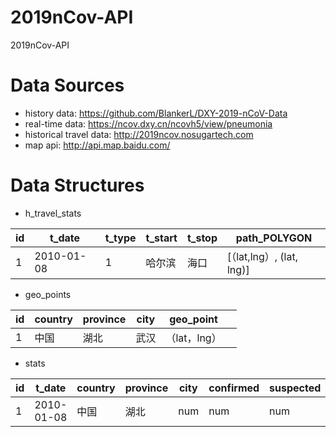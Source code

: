 # 2019nCov-API
2019nCov-API

# Data Sources
- history data: https://github.com/BlankerL/DXY-2019-nCoV-Data
- real-time data: https://ncov.dxy.cn/ncovh5/view/pneumonia
- historical travel data: http://2019ncov.nosugartech.com
- map api: http://api.map.baidu.com/ 

# Data Structures
- h_travel_stats

| id | t_date     | t_type | t_start | t_stop | path_POLYGON   |
|----|------------|--------|---------|--------|----------------|
| 1  | 2010-01-08 | 1      | 哈尔滨  | 海口   | [（lat,lng）, (lat, lng)] |



- geo_points

| id | country | province | city | geo_point    |   |
|----|---------|----------|------|--------------|---|
| 1  | 中国    | 湖北     | 武汉 | （lat，lng） |   |

- stats

| id | t_date | country | province | city | confirmed | suspected | cured | dead |
|----|--------|---------|----------|------|-----------|-----------|-------|------|
|  1  |   2010-01-08      |     中国    |   湖北       |  num    |     num      |    num       |   num    |  num    |
